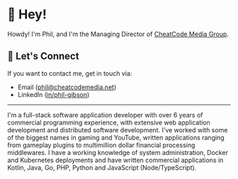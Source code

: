 # 👋 Hey!
Howdy! I'm Phil, and I'm the Managing Director of [CheatCode Media Group](https://github.com/cheatcodemedia).

## 🥽 Let's Connect
If you want to contact me, get in touch via:
* Email ([phil@cheatcodemedia.net](mailto:phil@cheatcodemedia.net))
* LinkedIn ([in/phil-gibson](https://www.linkedin.com/in/phil-gibson/))

---

I'm a full-stack software application developer with over 6 years of commercial programming experience, with extensive web application development and distributed software development. I've worked with some of the biggest names in gaming and YouTube, written applications ranging from gameplay plugins to multimillion dollar financial processing middlewares. I have a working knowledge of system administration, Docker and Kubernetes deployments and have written commercial applications in Kotlin, Java, Go, PHP, Python and JavaScript (Node/TypeScript).
